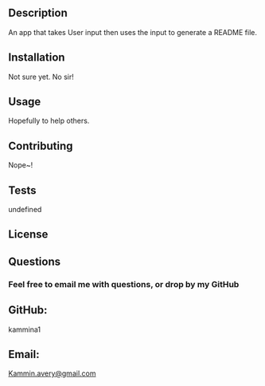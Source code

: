 ## Description
An app that takes User input then uses the input to generate a README file.
## Installation
Not sure yet.
No sir!
## Usage
Hopefully to help others.
## Contributing
Nope~!
## Tests
undefined
## License
## Questions
### Feel free to email me with questions, or drop by my GitHub
## GitHub:
kammina1
## Email:
Kammin.avery@gmail.com